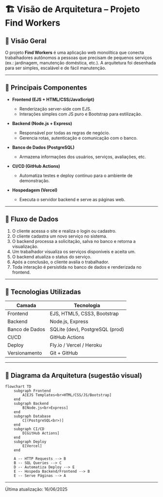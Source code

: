 # 🏗️ Visão de Arquitetura – Projeto Find Workers

## 🎯 Visão Geral

O projeto **Find Workers** é uma aplicação web monolítica que conecta trabalhadores autônomos a pessoas que precisam de pequenos serviços (ex.: jardinagem, manutenção doméstica, etc.). A arquitetura foi desenhada para ser simples, escalável e de fácil manutenção.

---

## 🧩 Principais Componentes

- **Frontend (EJS + HTML/CSS/JavaScript)**  
  - Renderização server-side com EJS.
  - Interações simples com JS puro e Bootstrap para estilização.

- **Backend (Node.js + Express)**  
  - Responsável por todas as regras de negócio.
  - Gerencia rotas, autenticação e comunicação com o banco.

- **Banco de Dados (PostgreSQL)**  
  - Armazena informações dos usuários, serviços, avaliações, etc.

- **CI/CD (GitHub Actions)**  
  - Automatiza testes e deploy contínuo para o ambiente de demonstração.

- **Hospedagem (Vercel)**  
  - Executa o servidor backend e serve as páginas web.

---

## 🔁 Fluxo de Dados

1. O cliente acessa o site e realiza o login ou cadastro.
2. O cliente cadastra um novo serviço no sistema.
3. O backend processa a solicitação, salva no banco e retorna a visualização.
4. Um trabalhador visualiza os serviços disponíveis e aceita um.
5. O backend atualiza o status do serviço.
6. Após a conclusão, o cliente avalia o trabalhador.
7. Toda interação é persistida no banco de dados e renderizada no frontend.

---

## 🧰 Tecnologias Utilizadas

| Camada        | Tecnologia                    |
|---------------|-------------------------------|
| Frontend      | EJS, HTML5, CSS3, Bootstrap   |
| Backend       | Node.js, Express              |
| Banco de Dados| SQLite (dev), PostgreSQL (prod) |
| CI/CD         | GitHub Actions                |
| Deploy        | Fly.io / Vercel / Heroku      |
| Versionamento | Git + GitHub                  |

---

## 📐 Diagrama da Arquitetura (sugestão visual)

> 

```mermaid
flowchart TD
    subgraph Frontend
        A[EJS Templates<br>HTML/CSS/JS/Bootstrap]
    end
    subgraph Backend
        B[Node.js<br>Express]
    end
    subgraph Database
        C[(PostgreSQL<br>)]
    end
    subgraph CI/CD
        D[GitHub Actions]
    end
    subgraph Deploy
        E[Vercel]
    end

    A -- HTTP Requests --> B
    B -- SQL Queries --> C
    D -- Automatiza Deploy --> E
    E -- Hospeda Backend/Frontend --> B
    E -- Serve Páginas --> A
```
---

Última atualização: 16/06/2025